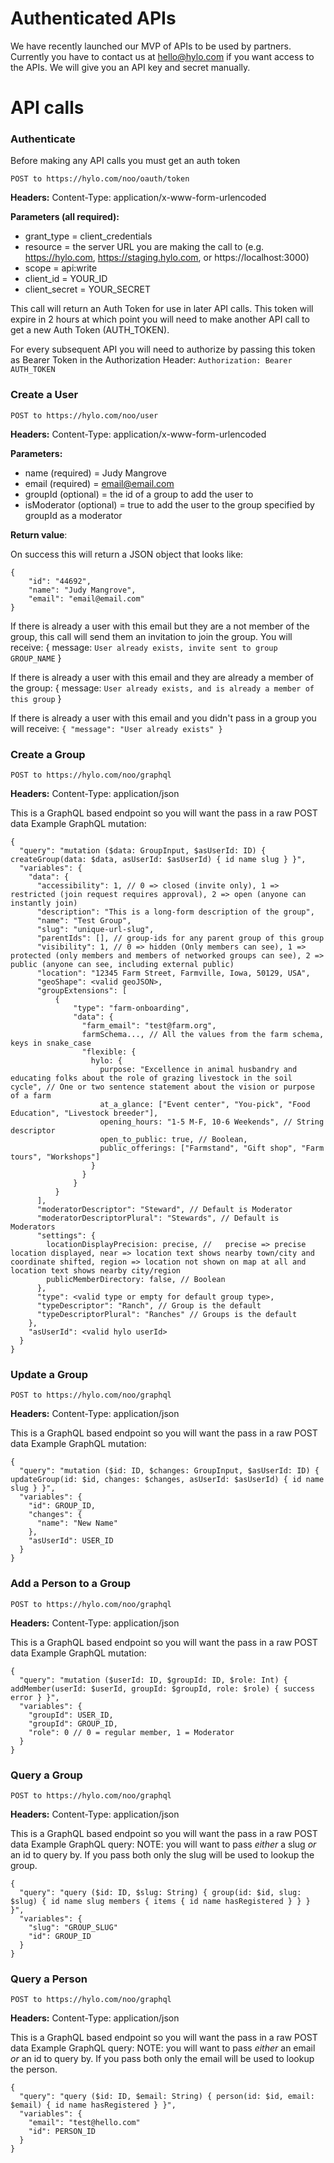 # Authenticated APIs

We have recently launched our MVP of APIs to be used by partners. Currently you have to contact us at hello@hylo.com if you want access to the APIs. We will give you an API key and secret manually.

# API calls

### Authenticate
Before making any API calls you must get an auth token

`POST to https://hylo.com/noo/oauth/token`

__Headers:__
Content-Type: application/x-www-form-urlencoded

__Parameters (all required):__
- grant_type = client_credentials
- resource = the server URL you are making the call to (e.g. https://hylo.com, https://staging.hylo.com, or https://localhost:3000)
- scope = api:write
- client_id =  YOUR_ID
- client_secret = YOUR_SECRET

This call will return an Auth Token for use in later API calls. This token will expire in 2 hours at which point you will need to make another API call to get a new Auth Token (AUTH_TOKEN).

For every subsequent API you will need to authorize by passing this token as Bearer Token in the Authorization Header:
`Authorization: Bearer AUTH_TOKEN`

### Create a User

`POST to https://hylo.com/noo/user`

__Headers:__
Content-Type: application/x-www-form-urlencoded

__Parameters:__
- name (required) = Judy Mangrove
- email (required) = email@email.com
- groupId (optional) = the id of a group to add the user to
- isModerator (optional) = true to add the user to the group specified by groupId as a moderator

__Return value__:

On success this will return a JSON object that looks like:
```
{
    "id": "44692",
    "name": "Judy Mangrove",
    "email": "email@email.com"
}
```

If there is already a user with this email but they are a not member of the group, this call will send them an invitation to join the group. You will receive:
{ message: `User already exists, invite sent to group GROUP_NAME` }

If there is already a user with this email and they are already a member of the group:
{ message: `User already exists, and is already a member of this group` }

If there is already a user with this email and you didn't pass in a group you will receive:
`{ "message": "User already exists" }`

### Create a Group

`POST to https://hylo.com/noo/graphql`

__Headers:__
Content-Type: application/json

This is a GraphQL based endpoint so you will want the pass in a raw POST data
Example GraphQL mutation:
```
{
  "query": "mutation ($data: GroupInput, $asUserId: ID) { createGroup(data: $data, asUserId: $asUserId) { id name slug } }",
  "variables": {
    "data": {
      "accessibility": 1, // 0 => closed (invite only), 1 => restricted (join request requires approval), 2 => open (anyone can instantly join)
      "description": "This is a long-form description of the group",
      "name": "Test Group",
      "slug": "unique-url-slug",
      "parentIds": [], // group-ids for any parent group of this group
      "visibility": 1, // 0 => hidden (Only members can see), 1 => protected (only members and members of networked groups can see), 2 => public (anyone can see, including external public)
      "location": "12345 Farm Street, Farmville, Iowa, 50129, USA",
      "geoShape": <valid geoJSON>,
      "groupExtensions": [
          {
              "type": "farm-onboarding",
              "data": {
                "farm_email": "test@farm.org",
                farmSchema..., // All the values from the farm schema, keys in snake_case
                "flexible: {
                  hylo: {
                    purpose: "Excellence in animal husbandry and educating folks about the role of grazing livestock in the soil cycle", // One or two sentence statement about the vision or purpose of a farm
                    at_a_glance: ["Event center", "You-pick", "Food Education", "Livestock breeder"],
                    opening_hours: "1-5 M-F, 10-6 Weekends", // String descriptor
                    open_to_public: true, // Boolean,
                    public_offerings: ["Farmstand", "Gift shop", "Farm tours", "Workshops"]
                  }
                }
              }
          }
      ],
      "moderatorDescriptor": "Steward", // Default is Moderator
      "moderatorDescriptorPlural": "Stewards", // Default is Moderators
      "settings": {
        locationDisplayPrecision: precise, //   precise => precise location displayed, near => location text shows nearby town/city and coordinate shifted, region => location not shown on map at all and location text shows nearby city/region
        publicMemberDirectory: false, // Boolean
      },
      "type": <valid type or empty for default group type>,
      "typeDescriptor": "Ranch", // Group is the default
      "typeDescriptorPlural": "Ranches" // Groups is the default
    },
    "asUserId": <valid hylo userId>
  }
}
```

### Update a Group

`POST to https://hylo.com/noo/graphql`

__Headers:__
Content-Type: application/json

This is a GraphQL based endpoint so you will want the pass in a raw POST data
Example GraphQL mutation:
```
{
  "query": "mutation ($id: ID, $changes: GroupInput, $asUserId: ID) { updateGroup(id: $id, changes: $changes, asUserId: $asUserId) { id name slug } }",
  "variables": {
    "id": GROUP_ID,
    "changes": {
      "name": "New Name"
    },
    "asUserId": USER_ID
  }
}
```

### Add a Person to a Group

`POST to https://hylo.com/noo/graphql`

__Headers:__
Content-Type: application/json

This is a GraphQL based endpoint so you will want the pass in a raw POST data
Example GraphQL mutation:
```
{
  "query": "mutation ($userId: ID, $groupId: ID, $role: Int) { addMember(userId: $userId, groupId: $groupId, role: $role) { success error } }",
  "variables": {
    "groupId": USER_ID,
    "groupId": GROUP_ID,
    "role": 0 // 0 = regular member, 1 = Moderator
  }
}
```

### Query a Group

`POST to https://hylo.com/noo/graphql`

__Headers:__
Content-Type: application/json

This is a GraphQL based endpoint so you will want the pass in a raw POST data
Example GraphQL query:
NOTE: you will want to pass _either_ a slug _or_ an id to query by. If you pass both only the slug will be used to lookup the group.
```
{
  "query": "query ($id: ID, $slug: String) { group(id: $id, slug: $slug) { id name slug members { items { id name hasRegistered } } } }",
  "variables": {
    "slug": "GROUP_SLUG"
    "id": GROUP_ID
  }
}
```

### Query a Person

`POST to https://hylo.com/noo/graphql`

__Headers:__
Content-Type: application/json

This is a GraphQL based endpoint so you will want the pass in a raw POST data
Example GraphQL query:
NOTE: you will want to pass _either_ an email _or_ an id to query by. If you pass both only the email will be used to lookup the person.
```
{
  "query": "query ($id: ID, $email: String) { person(id: $id, email: $email) { id name hasRegistered } }",
  "variables": {
    "email": "test@hello.com"
    "id": PERSON_ID
  }
}
```

